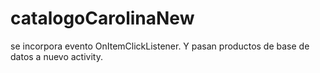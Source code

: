 # catalogoCarolinaNew
se incorpora evento OnItemClickListener. Y pasan productos de base de datos a nuevo activity.

